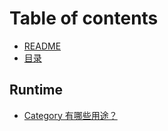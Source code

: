 # Table of contents

* [README](README.md)
* [目录](mu-lu.md)

## Runtime

* [Category 有哪些用途？](runtime/category-you-na-xie-yong-tu.md)

